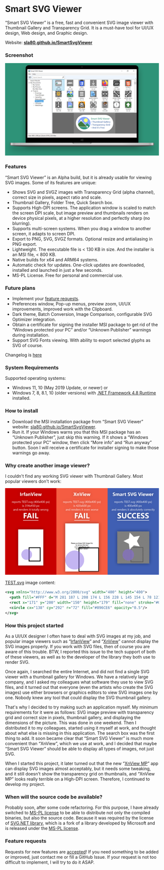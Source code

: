 # Smart SVG Viewer
“Smart SVG Viewer” is a free, fast and convenient SVG image viewer with Thumbnail Gallery and Transparency Grid. It is a must-have tool for UI/UX design, Web design, and Graphic design.

Website: **[sla80.github.io/SmartSvgViewer](https://sla80.github.io/SmartSvgViewer/)**

### Screenshot
![Smart SVG Viewer screenshot](https://github.com/sla80/SmartSvgViewer/blob/master/docs/images/intro1800.webp?raw=true)

### Features
“Smart SVG Viewer” is an Alpha build, but it is already usable for viewing SVG images. Some of its features are unique:
- Shows SVG and SVGZ images with Transparency Grid (alpha channel), correct size in pixels, aspect ratio and scale.
- Thumbnail Gallery, Folder Tree, Quick Search box.
- Supports High-DPI screens. The application window is scaled to match the screen DPI scale, but image preview and thumbnails renders on device physical pixels, at a higher resolution and perfectly sharp (no blurring).
- Supports multi-screen systems. When you drag a window to another screen, it adapts to screen DPI.
- Export to PNG, SVG, SVGZ formats. Optional resize and antialiasing in PNG export.
- Lightweight. The executable file is < 130 KB in size. And the installer is an MSI file, < 800 KB.
- Native builds for x64 and ARM64 systems.
- Automatic check for updates. One-click updates are downloaded, installed and launched in just a few seconds.
- MS-PL License. Free for personal and commercial use.
### Future plans
- Implement your [feature requests](https://github.com/sla80/SmartSvgViewer/issues).
- Preferences window, Pop-up menus, preview zoom, UI/UX improvements, improved work with the Clipboard.
- Dark theme, Batch Conversion, Image Comparison, configurable SVG Optimizer integration.
- Obtain a certificate for signing the installer MSI package to get rid of the “Windows protected your PC” and/or “Unknown Publisher” warnings during installation.
- Support SVG Fonts viewing. With ability to export selected glyphs as SVG of course.

Changelog is [here](https://sla80.github.io/SmartSvgViewer/changelog/)
### System Requirements
Supported operating systems:
- Windows 11, 10 (May 2019 Update, or newer) or
- Windows 7, 8, 8.1, 10 (older versions) with [.NET Framework 4.8 Runtime](https://dotnet.microsoft.com/download/dotnet-framework) installed.
### How to install
- Download the MSI installation package from “Smart SVG Viewer” website: [sla80.github.io/SmartSvgViewer](https://sla80.github.io/SmartSvgViewer/).
- Run it. If your Windows warns you that this MSI package has an “Unknown Publisher”, just skip this warning. If it shows а “Windows protected your PC” window, then click “More info” and “Run anyway” button. Soon I will receive a certificate for installer signing to make those warnings go away.
### Why create another image viewer?
I couldn't find any working SVG viewer with Thumbnail Gallery. Most popular viewers don't work:

![Smart SVG Viewer vs Popular image viewers](https://github.com/sla80/SmartSvgViewer/blob/master/docs/images/comparison.webp?raw=true)

[TEST.svg](https://github.com/sla80/SmartSvgViewer/blob/master/docs/images/TEST.svg) image content:
```xml
<svg xmlns="http://www.w3.org/2000/svg" width="400" height="400">
  <path fill="#FFF" d="M 281 187 L 208 174 L 156 228 L 145 154 L 78 121 L 145 88 L 156 14 L 208 67 L 281 55 L 246 121 Z"/>
  <rect x="171" y="200" width="150" height="179" fill="none" stroke="#000" stroke-width="10" stroke-opacity="0.25" vector-effect="non-scaling-stroke"/>
  <circle cx="138" cy="292" r="72" fill="#896CE6" opacity="0.5"/>
</svg>
```

### How this project started
As a UI/UX designer I often have to deal with SVG images at my job, and popular image viewers such as “[IrfanView](https://www.irfanview.com/)” and “[XnView](https://www.xnview.com/en/xnview/)” cannot display the SVG images properly. If you work with SVG files, then of course you are aware of this trouble. BTW, I reported this issue to the tech support of both of these viewers, as well as to the developer of the library they both use to render SVG.

Once again, I searched the entire Internet, and did not find a single SVG viewer with a thumbnail gallery for Windows. We have a relatively large company, and I asked my colleagues what software they use to view SVG files, and it turned out that everyone (even the artists who create the SVG images) use either browsers or graphics editors to view SVG images one by one. Nobody knew any tool that could display the SVG thumbnail gallery.

That's why I decided to try making such an application myself. My minimum requirements for it were as follows: SVG image preview with transparency grid and correct size in pixels, thumbnail gallery, and displaying the dimensions of the picture. This was done in one weekend. Then I distributed it to my colleagues, started using it myself at work, and thought about what else is missing in this application. The search box was the first thing to add. It soon became clear that “Smart SVG Viewer” is much more convenient than “XnView”, which we use at work, and I decided that maybe “Smart SVG Viewer” should be able to display all types of images, not just SVG.

When I started this project, it later turned out that the new “[XnView MP](https://www.xnview.com/en/xnviewmp/)” app can display SVG images almost acceptably, but it needs some tweaking, and it still doesn't show the transparency grid on thumbnails, and “XnView MP” looks really terrible on a High-DPI screen. Therefore, I continued to develop my project.
### When will the source code be available?
Probably soon, after some code refactoring. For this purpose, I have already switched to [MS-PL license](https://raw.githubusercontent.com/sla80/SmartSvgViewer/master/LICENSE) to be able to distribute not only the compiled binaries, but also the source code. Because it was required by the license of [SVG.NET library](https://github.com/svg-net/SVG), which is a fork of a library developed by Microsoft and is released under the [MS-PL license](https://raw.githubusercontent.com/svg-net/SVG/master/license.txt).
### Feature requests
Requests for new features are [accepted](https://github.com/sla80/SmartSvgViewer/issues)! If you need something to be added or improved, just contact me or fill a GitHub Issue. If your request is not too difficult to implement, I will try to do it ASAP.
